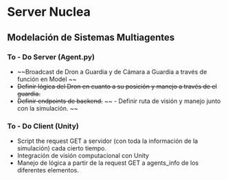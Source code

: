 # Server Nuclea
## Modelación de Sistemas Multiagentes 

### To - Do Server (Agent.py) 
- ~~Broadcast de Dron a Guardia y de Cámara a Guardia a través de función en Model ~~
- ~~Definir lógica del Dron en cuanto a su posición y manejo a través de el guardia.~~
- ~~Definir endpoints de backend.~~
   ~~ - Definir ruta de visión y manejo junto con la simulación. ~~

### To - Do Client (Unity) 
- Script the request GET a servidor (con toda la información de la simulación) cada cierto tiempo. 
- Integración de visión computacional con Unity
- Manejo de lógica a partir de la request GET a agents_info de los diferentes elementos. 